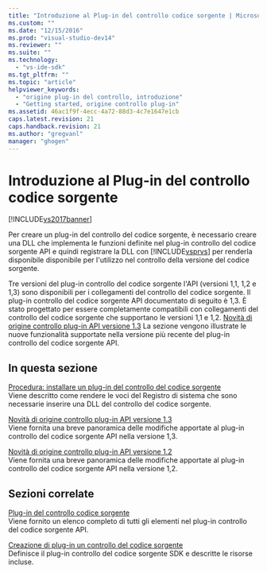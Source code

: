 ```yaml
---
title: "Introduzione al Plug-in del controllo codice sorgente | Microsoft Docs"
ms.custom: ""
ms.date: "12/15/2016"
ms.prod: "visual-studio-dev14"
ms.reviewer: ""
ms.suite: ""
ms.technology: 
  - "vs-ide-sdk"
ms.tgt_pltfrm: ""
ms.topic: "article"
helpviewer_keywords: 
  - "origine plug-in del controllo, introduzione"
  - "Getting started, origine controllo plug-in"
ms.assetid: 46ac1f9f-4ecc-4a72-88d3-4c7e1647e1cb
caps.latest.revision: 21
caps.handback.revision: 21
ms.author: "gregvanl"
manager: "ghogen"
---
```

# Introduzione al Plug-in del controllo codice sorgente
[!INCLUDE[vs2017banner](../../code-quality/includes/vs2017banner.md)]

Per creare un plug\-in del controllo del codice sorgente, è necessario creare una DLL che implementa le funzioni definite nel plug\-in controllo del codice sorgente API e quindi registrare la DLL con [!INCLUDE[vsprvs](../../code-quality/includes/vsprvs_md.md)] per renderla disponibile disponibile per l'utilizzo nel controllo della versione del codice sorgente.  
  
 Tre versioni del plug\-in controllo del codice sorgente l'API \(versioni 1,1, 1,2 e 1,3\) sono disponibili per i collegamenti del controllo del codice sorgente.  Il plug\-in controllo del codice sorgente API documentato di seguito è 1,3.  È stato progettato per essere completamente compatibili con collegamenti del controllo del codice sorgente che supportano le versioni 1,1 e 1,2.  [Novità di origine controllo plug\-in API versione 1.3](../../extensibility/internals/what-s-new-in-the-source-control-plug-in-api-version-1-3.md) La sezione vengono illustrate le nuove funzionalità supportate nella versione più recente del plug\-in controllo del codice sorgente API.  
  
## In questa sezione  
 [Procedura: installare un plug\-in del controllo del codice sorgente](../../extensibility/internals/how-to-install-a-source-control-plug-in.md)  
 Viene descritto come rendere le voci del Registro di sistema che sono necessarie inserire una DLL del controllo del codice sorgente.  
  
 [Novità di origine controllo plug\-in API versione 1.3](../../extensibility/internals/what-s-new-in-the-source-control-plug-in-api-version-1-3.md)  
 Viene fornita una breve panoramica delle modifiche apportate al plug\-in controllo del codice sorgente API nella versione 1,3.  
  
 [Novità di origine controllo plug\-in API versione 1.2](../../extensibility/internals/what-s-new-in-the-source-control-plug-in-api-version-1-2.md)  
 Viene fornita una breve panoramica delle modifiche apportate al plug\-in controllo del codice sorgente API nella versione 1,2.  
  
## Sezioni correlate  
 [Plug\-in del controllo codice sorgente](../../extensibility/source-control-plug-ins.md)  
 Viene fornito un elenco completo di tutti gli elementi nel plug\-in controllo del codice sorgente API.  
  
 [Creazione di plug\-in un controllo del codice sorgente](../../extensibility/internals/creating-a-source-control-plug-in.md)  
 Definisce il plug\-in controllo del codice sorgente SDK e descritte le risorse incluse.